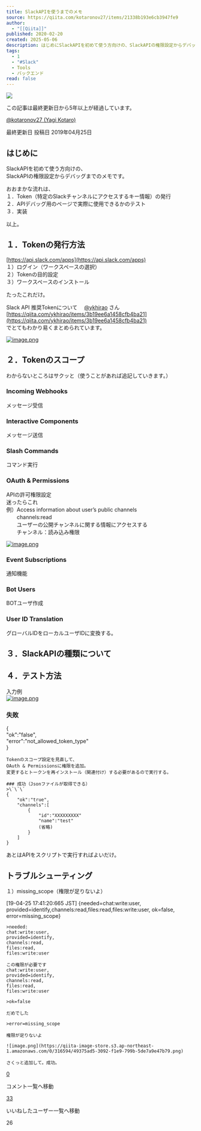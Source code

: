 ```yaml
---
title: SlackAPIを使うまでのメモ
source: https://qiita.com/kotaronov27/items/21338b193e6cb3947fe9
author:
  - "[[Qiita]]"
published: 2020-02-20
created: 2025-05-06
description: はじめにSlackAPIを初めて使う方向けの、SlackAPIの権限設定からデバッグまでのメモです。おおまかな流れは、１．Token（特定のSlackチャンネルにアクセスするキー情報）の発行…
tags:
  - 1
  - "#Slack"
  - Tools
  - バックエンド
read: false
---
```

![](https://relay-dsp.ad-m.asia/dmp/sync/bizmatrix?pid=c3ed207b574cf11376&d=x18o8hduaj&uid=3551653)

この記事は最終更新日から5年以上が経過しています。

[@kotaronov27 (Yagi Kotaro)](https://qiita.com/kotaronov27)

最終更新日 投稿日 2019年04月25日

## はじめに

SlackAPIを初めて使う方向けの、  
SlackAPIの権限設定からデバッグまでのメモです。

おおまかな流れは、  
１．Token（特定のSlackチャンネルにアクセスするキー情報）の発行  
２．APIデバッグ用のページで実際に使用できるかのテスト  
３．実装

以上。

## １．Tokenの発行方法

[https://api.slack.com/apps](https://api.slack.com/apps)  
１）ログイン（ワークスペースの選択）  
２）Tokenの目的設定  
３）ワークスペースのインストール

たったこれだけ。

Slack API 推奨Tokenについて　 [@ykhirao](https://qiita.com/ykhirao "ykhirao") さん  
[https://qiita.com/ykhirao/items/3b19ee6a1458cfb4ba21](https://qiita.com/ykhirao/items/3b19ee6a1458cfb4ba21)  
でとてもわかり易くまとめられています。

[![image.png](https://qiita-image-store.s3.ap-northeast-1.amazonaws.com/0/316594/0ac86012-7ecc-e8a9-5272-ed80d1aaba05.png)](https://qiita-user-contents.imgix.net/https%3A%2F%2Fqiita-image-store.s3.ap-northeast-1.amazonaws.com%2F0%2F316594%2F0ac86012-7ecc-e8a9-5272-ed80d1aaba05.png?ixlib=rb-4.0.0&auto=format&gif-q=60&q=75&s=55e4d747ad0015426fea9713b0c27feb)

## ２．Tokenのスコープ

わからないところはサクッと（使うことがあれば追記していきます。）

### Incoming Webhooks

メッセージ受信

### Interactive Components

メッセージ送信

### Slash Commands

コマンド実行

### OAuth & Permissions

APIの許可権限設定  
迷ったらこれ  
例）Access information about user’s public channels  
　　channels:read  
　　ユーザーの公開チャンネルに関する情報にアクセスする  
　　チャンネル：読み込み権限

[![image.png](https://qiita-image-store.s3.ap-northeast-1.amazonaws.com/0/316594/ddb55ca2-237a-4c6c-e380-bea2cb7e5da6.png)](https://qiita-user-contents.imgix.net/https%3A%2F%2Fqiita-image-store.s3.ap-northeast-1.amazonaws.com%2F0%2F316594%2Fddb55ca2-237a-4c6c-e380-bea2cb7e5da6.png?ixlib=rb-4.0.0&auto=format&gif-q=60&q=75&s=d4053def5c157d47cb6cdf76debbaaa5)

### Event Subscriptions

通知機能

### Bot Users

BOTユーザ作成

### User ID Translation

グローバルIDをローカルユーザIDに変換する。

## ３．SlackAPIの種類について

## ４．テスト方法

入力例  
[![image.png](https://qiita-image-store.s3.ap-northeast-1.amazonaws.com/0/316594/9bad7ab7-debe-cbf8-e26e-f0fd016e0ba0.png)](https://qiita-user-contents.imgix.net/https%3A%2F%2Fqiita-image-store.s3.ap-northeast-1.amazonaws.com%2F0%2F316594%2F9bad7ab7-debe-cbf8-e26e-f0fd016e0ba0.png?ixlib=rb-4.0.0&auto=format&gif-q=60&q=75&s=e848b63169dce79bad8cf2946c8a4a4f)

### 失敗

{  
"ok":"false",  
"error":"not\_allowed\_token\_type"  
}

```text
Tokenのスコープ設定を見直して、
OAuth & Permissionsに権限を追加。
変更するとトークンを再インストール（関連付け）する必要があるので実行する。

### 成功（Jsonファイルが取得できる）
>\`\`\`
{
    "ok":"true",
    "channels":[
        {
            "id":"XXXXXXXXX"
            "name":"test"
            (省略)
        }
    ]
}
```

あとはAPIをスクリプトで実行すればよいだけ。

## トラブルシューティング

１）missing\_scope（権限が足りないよ）

\[19-04-25 17:41:20:665 JST\] {needed=chat:write:user, provided=identify,channels:read,files:read,files:write:user, ok=false, error=missing\_scope}

```text
>needed:
chat:write:user, 
provided=identify,
channels:read,
files:read,
files:write:user

この権限が必要です
chat:write:user, 
provided=identify,
channels:read,
files:read,
files:write:user

>ok=false

だめでした

>error=missing_scope

権限が足りないよ

![image.png](https://qiita-image-store.s3.ap-northeast-1.amazonaws.com/0/316594/49375ad5-3092-f1e9-799b-5de7a9e47b79.png)

さくっと追加して。成功。
```

[0](https://qiita.com/kotaronov27/items/#comments)

コメント一覧へ移動

[33](https://qiita.com/kotaronov27/items/21338b193e6cb3947fe9/likers)

いいねしたユーザー一覧へ移動

26